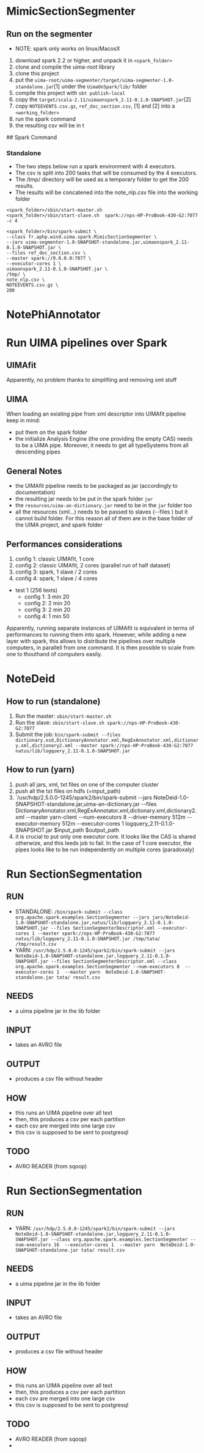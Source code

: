 # MimicSectionSegmenter


## Run on the segmenter

- NOTE: spark only works on linux/MacosX

1. download spark 2.2 or higher, and unpack it in `<spark_folder>`
1. clone and compile the uima-root library
1. clone this project
1. put the `uima-root/uima-segmenter/target/uima-segmenter-1.0-standalone.jar`[1] under the `UimaOnSpark/lib/` folder
1. compile this project with `sbt publish-local` 
1. copy the `target/scala-2.11/uimaonspark_2.11-0.1.0-SNAPSHOT.jar`[2] 
1. copy `NOTEEVENTS.csv.gz`, `ref_doc_section.csv`, [1] and [2] into a `<working_folder>`
1. run the spark command
1. the resulting csv will be in t

## Spark Command

### Standalone

- The two steps below run a spark environment with 4 executors. 
- The csv is split into 200 tasks that will be consumed by the 4 executors.
- The /tmp/ directory will be used as a temporary folder to get the 200 results.
- The results will be concatened into the note_nlp.csv file into the working folder

```
<spark_folder>/sbin/start-master.sh
<spark_folder>/sbin/start-slave.sh  spark://nps-HP-ProBook-430-G2:7077 -c 4
```

```
<spark_folder>/bin/spark-submit \
--class fr.aphp.wind.uima.spark.MimicSectionSegmenter \
--jars uima-segmenter-1.0-SNAPSHOT-standalone.jar,uimaonspark_2.11-0.1.0-SNAPSHOT.jar \
--files ref_doc_section.csv \
--master spark://0.0.0.0:7077 \
--executor-cores 1 \
uimaonspark_2.11-0.1.0-SNAPSHOT.jar \
/tmp/ \
note_nlp.csv \
NOTEEVENTS.csv.gz \
200
```


# NotePhiAnnotator

Run UIMA pipelines over Spark
==============================

UIMAfit
-------

Apparently, no problem thanks to simplifiing and removing xml stuff

UIMA
----

When loading an existing pipe from xml descriptor into UIMAfit pipeline keep in mind:

- put them on the spark folder
- the initialize Analysis Engine (the one providing the empty CAS) needs to be
  a UIMA pipe. Moreover, it needs to get all typeSystems from all descending
  pipes

General Notes
-------------

- the UIMAfit pipeline needs to be packaged as jar (accordingly to documentation)
- the resulting jar needs to be put in the spark folder `jar`
- the `resources/uima-an-dictionary.jar` need to be in the `jar` folder too
- all the resources (xml...) needs to be passed to slaves (--files ) but it cannot build folder. For this reason all of them are in the base folder of the UIMA project, and spark folder


Performances considerations
---------------------------

1. config 1: classic UIMAfit, 1 core
1. config 2: classic UIMAfit, 2 cores (parallel run of half dataset)
1. config 3: spark, 1 slave / 2 cores
1. config 4: spark, 1 slave / 4 cores

- test 1 (256 texts)
	- config 1: 3 min 20
	- config 2: 2 min 20
	- config 3: 2 min 20
	- config 4: 1 min 50

Apparently, running separate instances of UIMAfit is equivalent in terms of performances to running them into spark. However, while adding a new layer with spark, this allows to distribute the pipelines over multiple computers, in parallell from one command. It is then possible to scale from one to thouthand of computers easily.

NoteDeid
========

How to run (standalone)
----------

1. Run the master:  `sbin/start-master.sh`
1. Run the slave:   `sbin/start-slave.sh spark://nps-HP-ProBook-430-G2:7077`
1. Submit the job:  `bin/spark-submit --files dictionary.xsd,DictionaryAnnotator.xml,RegExAnnotator.xml,dictionary.xml,dictionary2.xml --master spark://nps-HP-ProBook-430-G2:7077 natus/lib/logquery_2.11-0.1.0-SNAPSHOT.jar`


How to run (yarn)
----------------

1. push all jars, xml, txt files on one of the computer cluster
1. push all the txt files on hdfs (=input\_path)
1. `/usr/hdp/2.5.0.0-1245/spark2/bin/spark-submit --jars NoteDeid-1.0-SNAPSHOT-standalone.jar,uima-an-dictionary.jar --files DictionaryAnnotator.xml,RegExAnnotator.xml,dictionary.xml,dictionary2.xml --master yarn-client --num-executors 8 --driver-memory 512m --executor-memory 512m --executor-cores 1   logquery_2.11-0.1.0-SNAPSHOT.jar $input_path $output_path
1. it is crucial to put only one executor core. It looks like the CAS is shared otherwize, and this leeds job to fail. In the case of 1 core executor, the pipes looks like to be run independently on multiple cores (paradoxaly)



Run SectionSegmentation
=======================


RUN
---

- STANDALONE: `/bin/spark-submit --class org.apache.spark.examples.SectionSegmenter --jars jars/NoteDeid-1.0-SNAPSHOT-standalone.jar,natus/lib/logquery_2.11-0.1.0-SNAPSHOT.jar --files SectionSegmenterDescriptor.xml --executor-cores 1 --master spark://nps-HP-ProBook-430-G2:7077 natus/lib/logquery_2.11-0.1.0-SNAPSHOT.jar /tmp/tata/ /tmp/result.csv`
- YARN: `/usr/hdp/2.5.0.0-1245/spark2/bin/spark-submit --jars NoteDeid-1.0-SNAPSHOT-standalone.jar,logquery_2.11-0.1.0-SNAPSHOT.jar --files SectionSegmenterDescriptor.xml --class org.apache.spark.examples.SectionSegmenter --num-executors 8  --executor-cores 1  --master yarn  NoteDeid-1.0-SNAPSHOT-standalone.jar tata/ result.csv`

NEEDS
-----

- a uima pipeline jar in the lib folder 

INPUT
-----

- takes an AVRO file

OUTPUT
-----

- produces a csv file without header


HOW
---

- this runs an UIMA pipeline over all text
- then, this produces a csv per each partition
- each csv are merged into one large csv
- this csv is supposed to be sent to postgresql



TODO
----

- AVRO READER (from sqoop)




Run SectionSegmentation
=======================


RUN
---

- YARN: `/usr/hdp/2.5.0.0-1245/spark2/bin/spark-submit --jars NoteDeid-1.0-SNAPSHOT-standalone.jar,logquery_2.11-0.1.0-SNAPSHOT.jar --class org.apache.spark.examples.SectionSegmenter --num-executors 16  --executor-cores 1  --master yarn  NoteDeid-1.0-SNAPSHOT-standalone.jar tata/ result.csv`

NEEDS
-----

- a uima pipeline jar in the lib folder 

INPUT
-----

- takes an AVRO file

OUTPUT
-----

- produces a csv file without header


HOW
---

- this runs an UIMA pipeline over all text
- then, this produces a csv per each partition
- each csv are merged into one large csv
- this csv is supposed to be sent to postgresql



TODO
----

- AVRO READER (from sqoop)
- 
